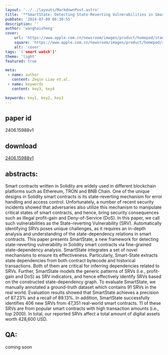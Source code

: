 ```yaml
---
layout: '../../layouts/MarkdownPost.astro'
title: '**SmartState: Detecting State-Reverting Vulnerabilities in Smart Contracts via Fine-Grained State-Dependency Analysis**'
pubDate: '2024-07-09 06:30:55'
description: ''
author: 'wanghaisheng'
cover:
    url: 'https://www.apple.com.cn/newsroom/images/product/homepod/standard/Apple-HomePod-hero-230118_big.jpg.large_2x.jpg'
    square: 'https://www.apple.com.cn/newsroom/images/product/homepod/standard/Apple-HomePod-hero-230118_big.jpg.large_2x.jpg'
    alt: 'cover'
tags: '['smart watch']' 
theme: 'light'
featured: true

meta:
 - name: author
   content: Zeqin Liao et.al.
 - name: keywords
   content: key3, key4

keywords: key1, key2, key3
---
```


## paper id
2406.15988v1
## download
[2406.15988v1](http://arxiv.org/abs/2406.15988v1)
## abstracts:
Smart contracts written in Solidity are widely used in different blockchain platforms such as Ethereum, TRON and BNB Chain. One of the unique designs in Solidity smart contracts is its state-reverting mechanism for error handling and access control. Unfortunately, a number of recent security incidents showed that adversaries also utilize this mechanism to manipulate critical states of smart contracts, and hence, bring security consequences such as illegal profit-gain and Deny-of-Service (DoS). In this paper, we call such vulnerabilities as the State-reverting Vulnerability (SRV). Automatically identifying SRVs poses unique challenges, as it requires an in-depth analysis and understanding of the state-dependency relations in smart contracts.   This paper presents SmartState, a new framework for detecting state-reverting vulnerability in Solidity smart contracts via fine-grained state-dependency analysis. SmartState integrates a set of novel mechanisms to ensure its effectiveness. Particularly, Smart-State extracts state dependencies from both contract bytecode and historical transactions. Both of them are critical for inferring dependencies related to SRVs. Further, SmartState models the generic patterns of SRVs (i.e., profit-gain and DoS) as SRV indicators, and hence effectively identify SRVs based on the constructed state-dependency graph. To evaluate SmartState, we manually annotated a ground-truth dataset which contains 91 SRVs in the real world. Evaluation results showed that SmartState achieves a precision of 87.23% and a recall of 89.13%. In addition, SmartState successfully identifies 406 new SRVs from 47,351 real-world smart contracts. 11 of these SRVs are from popular smart contracts with high transaction amounts (i.e., top 2000). In total, our reported SRVs affect a total amount of digital assets worth 428,600 USD.
## QA:
coming soon
